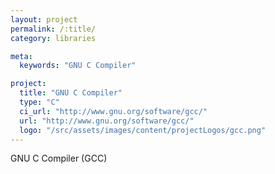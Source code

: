 ```yaml
---
layout: project
permalink: /:title/
category: libraries

meta:
  keywords: "GNU C Compiler"

project:
  title: "GNU C Compiler"
  type: "C"
  ci_url: "http://www.gnu.org/software/gcc/"
  url: "http://www.gnu.org/software/gcc/"
  logo: "/src/assets/images/content/projectLogos/gcc.png"
---
```


<p>GNU C Compiler (GCC)</p>
